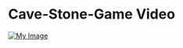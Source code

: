 # Cave-Stone-Game Video
[![My Image](https://i.imgur.com/XHXMxmM.jpg)](https://www.youtube.com/watch?v=mSbqsa4LgJ0&t=198s)
